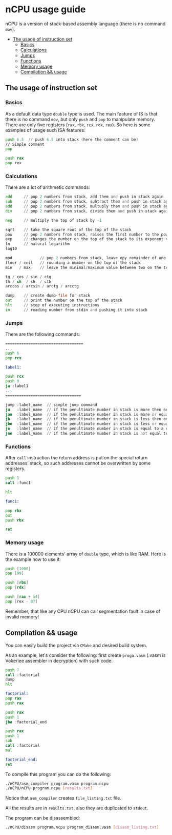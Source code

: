 # nCPU usage guide

nCPU is a version of stack-based assembly language (there is no command `mov`).

* [The usage of instruction set](#the-usage-of-instruction-set)
  * [Basics](#basics)
  * [Сalculations](#calculations)
  * [Jumps](#jumps)
  * [Functions](#functions)
  * [Memory usage](#memory-usage)
  * [Compilation && usage](#compilation--usage)

## The usage of instruction set

### Basics

As a default data type `double` type is used. The main feature of IS is that there is no command `mov`, but only `push` and `pop` to manipulate memory. There are only five registers (`rax`, `rbx`, `rcx`, `rdx`, `rex`). So here is some examples of usage such ISA features:

```asm
push 6.5  // push 6.5 into stack (here the comment can be)
// Simple comment
pop

push rax
pop rex
```

### Сalculations

There are a lot of arithmetic commands:

```asm
add     // pop 2 numbers from stack, add them and push in stack again
sub     // pop 2 numbers from stack, subtract them and push in stack again (top of stack is a subtrahend)
add     // pop 2 numbers from stack, multuply them and push in stack again
div     // pop 2 numbers from stack, divide them and push in stack again  (top of stack is a divider)

neg     // multiply the top of stack by -1

sqrt    // take the square root of the top of the stack
pow     // pop 2 numbers from stack, raises the first number to the power of the second 
exp     // changes the number on the top of the stack to its exponent value
ln      // natural logarithm
log10

mod            // pop 2 numbers from stack, leave еру remainder of one number from another
floor / ceil   // rounding a number on the top of the stack
min   / max    // leave the minimal/maximum value between two on the top of the stack

tg / cos / sin / ctg
th / ch  / sh  / cth
arccos / arcsin / arctg / arcctg

dump    // create dump-file for stack
out     // print the number on the top of the stack
hlt     // stop of executing instructions
in      // reading number from stdin and pushing it into stack
```

### Jumps

There are the following commands:

```asm
==================================
...
push 6
pop rcx

label1:

push rcx
push 0
ja :label1
...
=================================

jump :label_name  // simple jump command
ja   :label_name  // if the penultimate number in stack is more then on the top
jae  :label_name  // if the penultimate number in stack is more or equal then on the top
jb   :label_name  // if the penultimate number in stack is less then on the top
jbe  :label_name  // if the penultimate number in stack is less or equal then on the top
je   :label_name  // if the penultimate number in stack is equal to a number on the top
jne  :label_name  // if the penultimate number in stack is not equal to a number on the top

```

### Functions

After `call` instruction the return address is put on the special return addresses' stack, so such addresses cannot be overwritten by some registers. 

```asm
push 1
call :func1

hlt

func1:

pop rbx
out
push rbx

ret
```

### Memory usage

There is a 100000 elements' array of `double` type, which is like RAM.
Here is the example how to use it:

```asm
push [1000]
pop [99]

push [rbx]
pop [rdx]

push [rax + 54]
pop [rex - 87]
```

Remember, that like any CPU nCPU can call segmentation fault in case of invalid memory!

## Compilation && usage

You can easily build the project via `CMake` and desired build system.

As an example, let's consider the following: first create `proga.vasm` (.vasm is Vokerlee assembler in decryption) with such code:

```asm
push 7
call :factorial
dump
hlt

factorial:
pop rax
push rax

push rax
push 1
jbe :factorial_end

push rax
push 1
sub
call :factorial
mul

factorial_end:
ret
```

To compile this program you can do the following:

```bash
./nCPU/asm_compiler program.vasm program.ncpu
./nCPU/nCPU program.ncpu [results.txt]
```

Notice that `asm_compiler` creates `file_listing.txt` file.

All the results are in `results.txt`, also they are duplicated to `stdout`.

The program can be disassembled:

```bash
./nCPU/disasm program.ncpu program_disasm.vasm [disasm_listing.txt]
```

